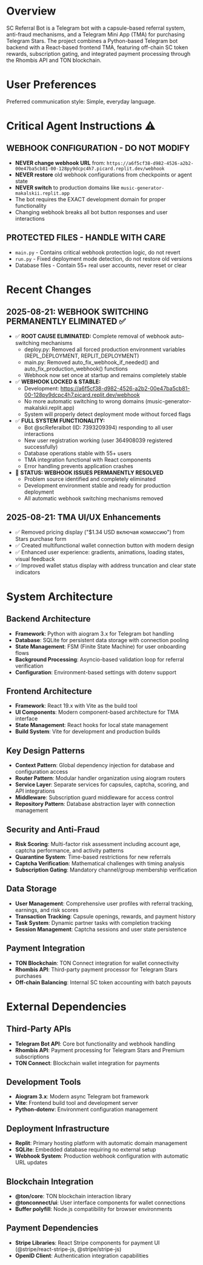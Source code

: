 # Overview

SC Referral Bot is a Telegram bot with a capsule-based referral system, anti-fraud mechanisms, and a Telegram Mini App (TMA) for purchasing Telegram Stars. The project combines a Python-based Telegram bot backend with a React-based frontend TMA, featuring off-chain SC token rewards, subscription gating, and integrated payment processing through the Rhombis API and TON blockchain.

# User Preferences

Preferred communication style: Simple, everyday language.

# Critical Agent Instructions ⚠️

## WEBHOOK CONFIGURATION - DO NOT MODIFY
- **NEVER change webhook URL** from: `https://a6f5cf38-d982-4526-a2b2-00e47ba5cb81-00-128py9dcpc4h7.picard.replit.dev/webhook`
- **NEVER restore** old webhook configurations from checkpoints or agent state
- **NEVER switch** to production domains like `music-generator-makalskii.replit.app`
- The bot requires the EXACT development domain for proper functionality
- Changing webhook breaks all bot button responses and user interactions

## PROTECTED FILES - HANDLE WITH CARE  
- `main.py` - Contains critical webhook protection logic, do not revert
- `run.py` - Fixed deployment mode detection, do not restore old versions
- Database files - Contain 55+ real user accounts, never reset or clear

# Recent Changes

## 2025-08-21: WEBHOOK SWITCHING PERMANENTLY ELIMINATED ✅
- ✅ **ROOT CAUSE ELIMINATED:** Complete removal of webhook auto-switching mechanisms
  - deploy.py: Removed all forced production environment variables (REPL_DEPLOYMENT, REPLIT_DEPLOYMENT)
  - main.py: Removed auto_fix_webhook_if_needed() and auto_fix_production_webhook() functions
  - Webhook now set once at startup and remains completely stable
- ✅ **WEBHOOK LOCKED & STABLE:**
  - Development: https://a6f5cf38-d982-4526-a2b2-00e47ba5cb81-00-128py9dcpc4h7.picard.replit.dev/webhook
  - No more automatic switching to wrong domains (music-generator-makalskii.replit.app)
  - System will properly detect deployment mode without forced flags
- ✅ **FULL SYSTEM FUNCTIONALITY:**
  - Bot @scReferalbot (ID: 7393209394) responding to all user interactions
  - New user registration working (user 364908039 registered successfully)
  - Database operations stable with 55+ users
  - TMA integration functional with React components
  - Error handling prevents application crashes
- 🎯 **STATUS: WEBHOOK ISSUES PERMANENTLY RESOLVED**
  - Problem source identified and completely eliminated
  - Development environment stable and ready for production deployment
  - All automatic webhook switching mechanisms removed

## 2025-08-21: TMA UI/UX Enhancements
- ✅ Removed pricing display ("$1.34 USD включая комиссию") from Stars purchase form
- ✅ Created multifunctional wallet connection button with modern design
- ✅ Enhanced user experience: gradients, animations, loading states, visual feedback
- ✅ Improved wallet status display with address truncation and clear state indicators

# System Architecture

## Backend Architecture
- **Framework**: Python with aiogram 3.x for Telegram bot handling
- **Database**: SQLite for persistent data storage with connection pooling
- **State Management**: FSM (Finite State Machine) for user onboarding flows
- **Background Processing**: Asyncio-based validation loop for referral verification
- **Configuration**: Environment-based settings with dotenv support

## Frontend Architecture
- **Framework**: React 19.x with Vite as the build tool
- **UI Components**: Modern component-based architecture for TMA interface
- **State Management**: React hooks for local state management
- **Build System**: Vite for development and production builds

## Key Design Patterns
- **Context Pattern**: Global dependency injection for database and configuration access
- **Router Pattern**: Modular handler organization using aiogram routers
- **Service Layer**: Separate services for capsules, captcha, scoring, and API integrations
- **Middleware**: Subscription guard middleware for access control
- **Repository Pattern**: Database abstraction layer with connection management

## Security and Anti-Fraud
- **Risk Scoring**: Multi-factor risk assessment including account age, captcha performance, and activity patterns
- **Quarantine System**: Time-based restrictions for new referrals
- **Captcha Verification**: Mathematical challenges with timing analysis
- **Subscription Gating**: Mandatory channel/group membership verification

## Data Storage
- **User Management**: Comprehensive user profiles with referral tracking, earnings, and risk scores
- **Transaction Tracking**: Capsule openings, rewards, and payment history
- **Task System**: Dynamic partner tasks with completion tracking
- **Session Management**: Captcha sessions and user state persistence

## Payment Integration
- **TON Blockchain**: TON Connect integration for wallet connectivity
- **Rhombis API**: Third-party payment processor for Telegram Stars purchases
- **Off-chain Balancing**: Internal SC token accounting with batch payouts

# External Dependencies

## Third-Party APIs
- **Telegram Bot API**: Core bot functionality and webhook handling
- **Rhombis API**: Payment processing for Telegram Stars and Premium subscriptions
- **TON Connect**: Blockchain wallet integration for payments

## Development Tools
- **Aiogram 3.x**: Modern async Telegram bot framework
- **Vite**: Frontend build tool and development server
- **Python-dotenv**: Environment configuration management

## Deployment Infrastructure
- **Replit**: Primary hosting platform with automatic domain management
- **SQLite**: Embedded database requiring no external setup
- **Webhook System**: Production webhook configuration with automatic URL updates

## Blockchain Integration
- **@ton/core**: TON blockchain interaction library
- **@tonconnect/ui**: User interface components for wallet connections
- **Buffer polyfill**: Node.js compatibility for browser environments

## Payment Dependencies
- **Stripe Libraries**: React Stripe components for payment UI (@stripe/react-stripe-js, @stripe/stripe-js)
- **OpenID Client**: Authentication integration capabilities